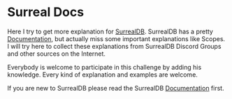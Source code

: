 # Surreal Docs

Here I try to get more explanation for [SurrealDB](https://surrealdb.com). SurrealDB has a pretty [Documentation](https://surrealdb.com/docs), but actually miss some important explanations like Scopes.
I will try here to collect these explanations from SurrealDB Discord Groups and other sources on the Internet.

Everybody is welcome to participate in this challenge by adding his knowledge. Every kind of explanation and examples are welcome.

If you are new to SurrealDB please read the SurrealDB [Documentation](https://surrealdb.com/docs) first.

